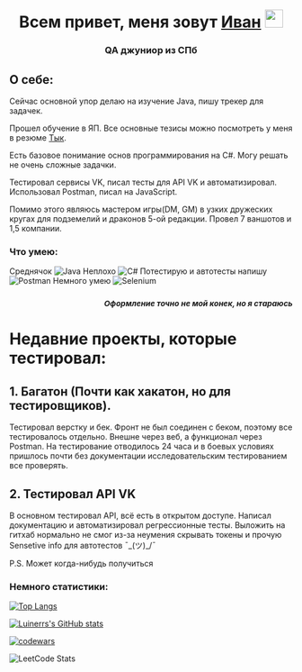 <h1 align="center">Всем привет, меня зовут <a href="" target="_blank">Иван</a> 
<img src="https://github.com/blackcater/blackcater/raw/main/images/Hi.gif" height="32"/></h1>
<h3 align="center">QA джуниор из СПб</h3>

<h2 align="left">О себе: </h2>

Сейчас основной упор делаю на изучение Java, пишу трекер для задачек.

Прошел обучение в ЯП. Все основные тезисы можно посмотреть у меня в резюме <a href="https://drive.google.com/file/d/1XbneGepbSmCLRZG3grIXPhs3XMFc-JS9/view?usp=sharing">Тык</a>.

Есть базовое понимание основ программирования на C#. Могу решать не очень сложные задачки. 

Тестировал сервисы VK, писал тесты для API VK и автоматизировал. Использовал Postman, писал на JavaScript.

Помимо этого являюсь мастером игры(DM, GM) в узких дружеских кругах для подземелий и
драконов 5-ой редакции. Провел 7 ваншотов и 1,5 компании. 

<h3 align="left">Что умею:</h3>

 Среднячок ![Java](https://img.shields.io/badge/java-%23ED8B00.svg?style=for-the-badge&logo=openjdk&logoColor=white)
 Неплохо ![C#](https://img.shields.io/badge/c%23-%23239120.svg?style=for-the-badge&logo=c-sharp&logoColor=white)
 Потестирую и автотесты напишу ![Postman](https://img.shields.io/badge/Postman-FF6C37?style=for-the-badge&logo=postman&logoColor=white)
 Немного умею ![Selenium](https://img.shields.io/badge/-selenium-%43B02A?style=for-the-badge&logo=selenium&logoColor=white)
<h3 align="right"><i><sup>Оформление точно не мой конек, но я стараюсь</sup></i></h3>

# Недавние проекты, которые тестировал: 
 
## 1. Багатон (Почти как хакатон, но для тестировщиков).

Тестировал верстку и бек. Фронт не был соединен с беком, поэтому все тестировалось отдельно. Внешне через веб, а функционал через Postman.
На тестирование отводилось 24 часа и в боевых условиях пришлось почти без документации исследовательским тестированием все проверять.

## 2. Тестировал API VK

В основном тестировал API, всё есть в открытом доступе. Написал документацию и автоматизировал регрессионные тесты. Выложить на гитхаб нормально не смог из-за неумения скрывать токены и прочую Sensetive info для автотестов ¯\_(ツ)_/¯ 

P.S. Может когда-нибудь получиться

<h3 align="left">Немного статистики: </h3>

[![Top Langs](https://github-readme-stats.vercel.app/api/top-langs/?username=luinerr)](https://github.com/Luinerr)

[![Luinerrs's GitHub stats](https://github-readme-stats.vercel.app/api?username=luinerr)](https://github.com/Luinerr)

[![codewars](https://www.codewars.com/users/Luinerr/badges/small)](https://www.codewars.com/users/Luinerr) 

![LeetCode Stats](https://leetcard.jacoblin.cool/luinerr?theme=nord&font=Baloo%20Thambi%202)


<!--
**Luinerr/Luinerr** is a ✨ _special_ ✨ repository because its `README.md` (this file) appears on your GitHub profile.



Here are some ideas to get you started:

- 🔭 I’m currently working on ...
- 🌱 I’m currently learning ...
- 👯 I’m looking to collaborate on ...
- 🤔 I’m looking for help with ...
- 💬 Ask me about ...
- 📫 How to reach me: ...
- 😄 Pronouns: ...
- ⚡ Fun fact: ...
-->
